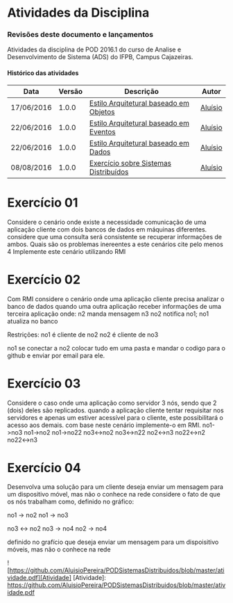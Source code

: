 # Atividades da Disciplina
### Revisões deste documento e lançamentos
Atividades da disciplina de POD 2016.1 do curso de Analise e Desenvolvimento de Sistema (ADS) do IFPB, Campus Cajazeiras.
#### Histórico das atividades
Data          |   Versão    |               Descrição                                                                                 |  Autor
------------- | ----------- | ------------------------------------------------------------------------------------------------------- | ---------------------
17/06/2016    |  1.0.0      |  [Estilo Arquitetural baseado em Objetos](https://github.com/Laerton2016/POD_equipe2)                   | [Aluísio](https://github.com/AluisioPereira)
22/06/2016    |  1.0.0      |  [Estilo Arquitetural baseado em Eventos](https://github.com/AluisioPereira/projeto2_pod)               | [Aluísio](https://github.com/AluisioPereira)
22/06/2016    |  1.0.0      |  [Estilo Arquitetural baseado em Dados](https://github.com/AluisioPereira/PODAtividadeBaseadoEmDados)   | [Aluísio](https://github.com/AluisioPereira)
08/08/2016    |  1.0.0      |  [Exercício sobre Sistemas Distribuídos](https://github.com/AluisioPereira/PODSistemasDistribuidos)     | [Aluísio](https://github.com/AluisioPereira)


# Exercício 01
Considere o cenário onde existe a necessidade comunicação de uma aplicação cliente com dois bancos de dados em máquinas diferentes.
considere que uma consulta será consistente se recuperar informações de ambos. Quais são os problemas inereentes a este cenários cite pelo menos 4
Implemente este cenário utilizando RMI

# Exercício 02
Com RMI considere o cenário onde uma aplicação cliente precisa analizar o banco de dados quando uma outra aplicação receber informações
de uma terceira aplicação onde:
n2 manda mensagem n3
no2 notifica no1;
no1 atualiza no banco

Restrições:
no1 é cliente de no2
no2 é cliente de no3

no1 se conectar a no2 
colocar tudo em uma pasta e mandar o codigo para o github e enviar por email para ele.

# Exercício 03
Considere o caso onde uma aplicação como servidor 3 nós, sendo que 2 (dois) deles são replicados. quando a aplicação cliente tentar requisitar nos servidores e apenas um estiver
acessível para o cliente, este possibilitará o acesso aos demais.
com base neste cenário implemente-o em RMI.
no1->no3
no1->no2
no1->no22
no3<->no2
no3<->n22
no2<->n3
no22<->n2
no22<->n3

# Exercício 04
Desenvolva uma solução para um cliente deseja enviar um mensagem para um dispositivo móvel, mas não o conhece na rede considere o fato de que os nós trabalham como,
definido no gráfico:

no1 -> no2
no1 -> no3

no3 <-> no2
no3 -> no4
no2 -> no4

definido no grafício que deseja enviar um mensagem para um dispoisitivo móveis, mas não o conhece na rede


![https://github.com/AluisioPereira/PODSistemasDistribuidos/blob/master/atividade.pdf][Atividade]
[Atividade]: https://github.com/AluisioPereira/PODSistemasDistribuidos/blob/master/atividade.pdf